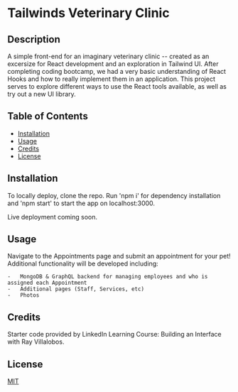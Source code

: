 # Tailwinds Veterinary Clinic

## Description

A simple front-end for an imaginary veterinary clinic -- created as an excersize for React development and an exploration in Tailwind UI.
After completing coding bootcamp, we had a very basic understanding of React Hooks and how to really implement them in an application. This project serves to explore different ways to use the React tools available, as well as try out a new UI library.

## Table of Contents

- [Installation](#installation)
- [Usage](#usage)
- [Credits](#credits)
- [License](#license)

## Installation

To locally deploy, clone the repo. Run 'npm i' for dependency installation and 'npm start' to start the app on localhost:3000.

Live deployment coming soon.

## Usage

Navigate to the Appointments page and submit an appointment for your pet! Additional functionality will be developed including:

    -   MongoDB & GraphQL backend for managing employees and who is assigned each Appointment
    -   Additional pages (Staff, Services, etc)
    -   Photos

## Credits

Starter code provided by LinkedIn Learning Course: Building an Interface with Ray Villalobos.

## License

[MIT](license)
